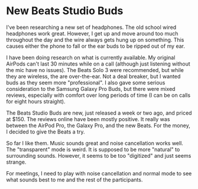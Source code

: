 # New Beats Studio Buds

I've been researching a new set of headphones. The old school wired
headphones work great. However, I get up and move around too much
throughout the day and the wire always gets hung up on something. This
causes either the phone to fall or the ear buds to be ripped out of my
ear.

I have been doing research on what is currently available. My original
AirPods can't last 30 minutes while on a call (although just listening
without the mic have no issues). The Beats Solo 3 were recommended, but
while they are wireless, the are over-the-ear. Not a deal breaker, but I
wanted buds as they seem more "professional". I also gave some serious
consideration to the Samsung Galaxy Pro Buds, but there were mixed
reviews, especially with comfort over long periods of time (I can be on
calls for eight hours straight).

The Beats Studio Buds are new, just released a week or two ago, and
priced at \$150. The reviews online have been mostly positive. It really
was between the AirPod Pro, the Galaxy Pro, and the new Beats. For the
money, I decided to give the Beats a try.

So far I like them. Music sounds great and noise cancellation works
well. The "transparent" mode is weird. It is supposed to be more
"natural" to surrounding sounds. However, it seems to be too "digitized"
and just seems strange.

For meetings, I need to play with noise cancellation and normal mode to
see what sounds best to me and the rest of the participants.

